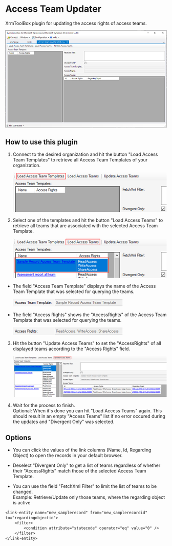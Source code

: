 # Access Team Updater
XrmToolBox plugin for updating the access rights of access teams.

![Load Access Team Updater](Documentation/AccessTeamUpdater.png)

## How to use this plugin

1. Connect to the desired organization and hit the button "Load Access Team Templates" to retrieve all Access Team Templates of your organization.

	![Load Access Team Templates](Documentation/LoadAccessTeamTemplates.png)

2. Select one of the templates and hit the button "Load Access Teams" to retrieve all teams that are associated with the selected Access Team Template.

	![Load Access Teams](Documentation/LoadAccessTeams.png)

* The field "Access Team Template" displays the name of the Access Team Template that was selected for querying the teams.

	![Access Team Template](Documentation/AccessTeamTemplate.png)

* The field "Access Rights" shows the "AccessRights" of the Access Team Template that was selected for querying the teams.

	![Access Rights](Documentation/AccessRights.png)


3. Hit the button "Update Access Teams" to set the "AccessRights" of all displayed teams according to the "Access Rights" field.

	![Update ](Documentation/UpdateAccessTeams.png)

4. Wait for the process to finish. 
\
Optional: When it's done you can hit "Load Access Teams" again. This should result in an empty "Access Teams" list if no error occured during the updates and "Divergent Only" was selected.

## Options

* You can click the values of the link columns (Name, Id, Regarding Object) to open the records in your default browser.

* Deselect "Divergent Only" to get a list of teams regardless of whether their "AccessRights" match those of the selected Access Team Template.

* You can use the field "FetchXml Filter" to limit the list of teams to be changed.
\
Example: Retrieve/Update only those teams, where the regarding object is active

```
<link-entity name="new_samplerecord" from="new_samplerecordid" to="regardingobjectid">
	<filter>
		<condition attribute="statecode" operator="eq" value="0" />
	</filter>
</link-entity>
```